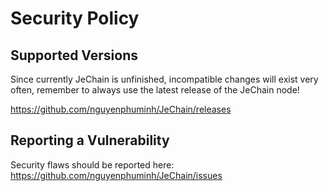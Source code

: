 # Security Policy

## Supported Versions

Since currently JeChain is unfinished, incompatible changes will exist very often, remember to always use the latest release of the JeChain node!

https://github.com/nguyenphuminh/JeChain/releases

## Reporting a Vulnerability

Security flaws should be reported here: https://github.com/nguyenphuminh/JeChain/issues
